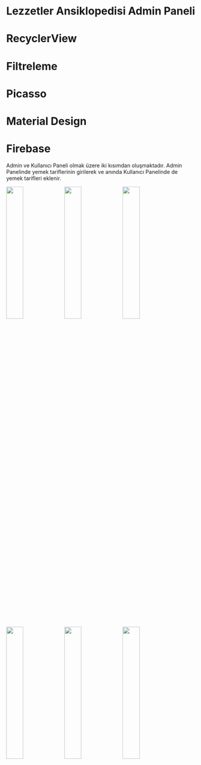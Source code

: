 # Lezzetler Ansiklopedisi Admin Paneli
# RecyclerView
# Filtreleme
# Picasso
# Material Design
# Firebase

Admin ve Kullanıcı Paneli olmak üzere iki kısımdan oluşmaktadır. 
Admin Panelinde yemek tariflerinin girilerek ve anında Kullanıcı Panelinde de yemek tarifleri eklenir.

<img src="https://user-images.githubusercontent.com/82970461/130650114-8eaedc81-0aaa-4e2c-add6-5ac0d6e056ab.jpg" width=30% height=30%> <img src="https://user-images.githubusercontent.com/82970461/130650121-1f983ded-1e9a-4e70-9126-ca29110d9513.jpg" width=30% height=30%> <img src="https://user-images.githubusercontent.com/82970461/130650131-f656030d-1f8b-400c-98f5-0b332a1130fd.jpg" width=30% height=30%> <img src="https://user-images.githubusercontent.com/82970461/130650146-e7c09c2c-8e63-45e0-aad7-2d8138c89072.jpg" width=30% height=30%> <img src="https://user-images.githubusercontent.com/82970461/130650152-a38b8c41-3dbb-4cfc-a3cb-c6a1099dcb36.jpg" width=30% height=30%> <img src="https://user-images.githubusercontent.com/82970461/130650167-0583352c-1776-4c15-88cd-6e7fa14a9f37.jpg" width=30% height=30%>







